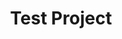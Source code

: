 ---
title: "Test Project"
summary: "A test project for describing how articles should look. So, I suppose more of a design filler than anything."
timestamp: "2020-01-01T12:00:00-08:00"
tags:
  - Test
  - Article
  - Design
  - Prototype
---